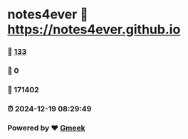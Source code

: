 # notes4ever :link: https://notes4ever.github.io 
### :page_facing_up: [133](https://notes4ever.github.io/tag.html) 
### :speech_balloon: 0 
### :hibiscus: 171402 
### :alarm_clock: 2024-12-19 08:29:49 
### Powered by :heart: [Gmeek](https://github.com/Meekdai/Gmeek)
